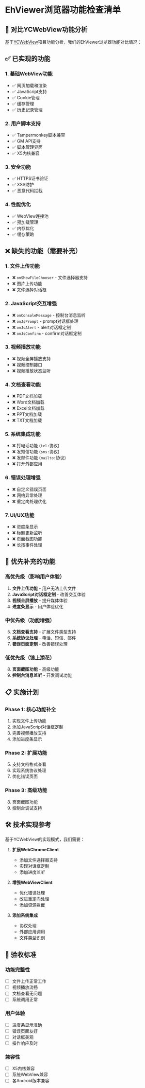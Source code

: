 # EhViewer浏览器功能检查清单

## 🎯 对比YCWebView功能分析

基于[YCWebView](https://github.com/yangchong211/YCWebView)项目功能分析，我们的EhViewer浏览器功能对比情况：

## ✅ 已实现的功能

### 1. 基础WebView功能
- ✅ 网页加载和渲染
- ✅ JavaScript支持
- ✅ Cookie管理
- ✅ 缓存管理
- ✅ 历史记录管理

### 2. 用户脚本支持
- ✅ Tampermonkey脚本兼容
- ✅ GM API支持
- ✅ 脚本管理界面
- ✅ X5内核兼容

### 3. 安全功能
- ✅ HTTPS证书验证
- ✅ XSS防护
- ✅ 恶意代码拦截

### 4. 性能优化
- ✅ WebView连接池
- ✅ 预加载管理
- ✅ 内存优化
- ✅ 缓存策略

## ❌ 缺失的功能（需要补充）

### 1. 文件上传功能
- ❌ `onShowFileChooser` - 文件选择器支持
- ❌ 图片上传功能
- ❌ 文件选择对话框

### 2. JavaScript交互增强
- ❌ `onConsoleMessage` - 控制台消息监听
- ❌ `onJsPrompt` - prompt对话框处理
- ❌ `onJsAlert` - alert对话框定制
- ❌ `onJsConfirm` - confirm对话框定制

### 3. 视频播放功能
- ❌ 视频全屏播放支持
- ❌ 视频控制接口
- ❌ 视频播放状态监听

### 4. 文档查看功能
- ❌ PDF文档加载
- ❌ Word文档加载
- ❌ Excel文档加载
- ❌ PPT文档加载
- ❌ TXT文档加载

### 5. 系统集成功能
- ❌ 打电话功能 (`tel:`协议)
- ❌ 发短信功能 (`sms:`协议)
- ❌ 发邮件功能 (`mailto:`协议)
- ❌ 打开外部应用

### 6. 错误处理增强
- ❌ 自定义错误页面
- ❌ 网络异常处理
- ❌ 重定向处理优化

### 7. UI/UX功能
- ❌ 进度条显示
- ❌ 标题更新监听
- ❌ 页面截图功能
- ❌ 长按事件处理

## 🔧 优先补充的功能

### 高优先级（影响用户体验）
1. **文件上传功能** - 用户无法上传文件
2. **JavaScript对话框定制** - 改善交互体验
3. **视频全屏播放** - 提升媒体体验
4. **进度条显示** - 用户体验优化

### 中优先级（功能增强）
5. **文档查看支持** - 扩展文件类型支持
6. **系统协议处理** - 电话、短信、邮件
7. **错误页面定制** - 改善错误处理

### 低优先级（锦上添花）
8. **页面截图功能** - 高级功能
9. **控制台消息监听** - 开发调试功能

## 📋 实施计划

### Phase 1: 核心功能补全
1. 实现文件上传功能
2. 添加JavaScript对话框定制
3. 完善视频播放支持
4. 添加进度条显示

### Phase 2: 扩展功能
5. 支持文档格式查看
6. 实现系统协议处理
7. 优化错误页面

### Phase 3: 高级功能
8. 页面截图功能
9. 控制台调试支持

## 🛠️ 技术实现参考

基于YCWebView的实现模式，我们需要：

1. **扩展WebChromeClient**
   - 添加文件选择器支持
   - 实现对话框定制
   - 添加进度监听

2. **增强WebViewClient**
   - 优化错误处理
   - 改进重定向处理
   - 添加资源拦截

3. **添加系统集成**
   - 协议处理
   - 外部应用调用
   - 文件类型识别

## 🎯 验收标准

### 功能完整性
- [ ] 文件上传正常工作
- [ ] 视频播放流畅
- [ ] 文档查看无问题
- [ ] 系统调用正常

### 用户体验
- [ ] 进度条显示准确
- [ ] 错误页面友好
- [ ] 对话框美观
- [ ] 操作响应及时

### 兼容性
- [ ] X5内核兼容
- [ ] 系统WebView兼容
- [ ] 各Android版本兼容
